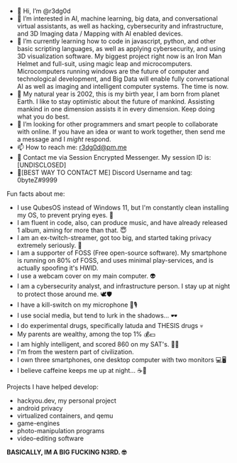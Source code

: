 - 👋 Hi, I’m @r3dg0d
- 👀 I’m interested in AI, machine learning, big data, and conversational virtual assistants, as well as hacking, cybersecurity and infrastructure, and 3D Imaging data / Mapping with AI enabled devices.
- 🌱 I’m currently learning how to code in javascript, python, and other basic scripting languages, as well as applying cybersecurity, and using 3D visualization software. My biggest project right now is an Iron Man Helmet and full-suit, using magic leap and microcomputers. Microcomputers running windows are the future of computer and technological development, and Big Data will enable fully conversational AI as well as imaging and intelligent computer systems. The time is now.
- 🥚 My natural year is 2002, this is my birth year, I am born from planet Earth. I like to stay optimistic about the future of mankind. Assisting mankind in one dimension assists it in every dimension. Keep doing what you do best. 
- 💞️ I’m looking for other programmers and smart people to collaborate with online. If you have an idea or want to work together, then send me a message and I *might* respond.
- 📫 How to reach me: r3dg0d@pm.me
- 💬 Contact me via Session Encrypted Messenger. My session ID is: [UNDISCLOSED]
- 💬[BEST WAY TO CONTACT ME] Discord Username and tag: 0byteZ#9999

<!---
r3dg0d/r3dg0d is a ✨ special ✨ repository because its `README.md` (this file) appears on your GitHub profile.
You can click the Preview link to take a look at your changes.
--->

Fun facts about me:
- I use QubesOS instead of Windows 11, but I'm constantly clean installing my OS, to prevent prying eyes. 🐚 
- I am fluent in code, also, can produce music, and have already released 1 album, aiming for more than that. 😇
- I am an ex-twitch-streamer, got too big, and started taking privacy extremely seriously. 👀
- I am a supporter of FOSS (Free open-source software). My smartphone is running on 80% of FOSS, and uses minimal play-services, and is actually spoofing it's HWID. 
- I use a webcam cover on my main computer. 👽
- I am a cybersecurity analyst, and infrastructure person. I stay up at night to protect those around me. 🕊️🛡️
- I have a kill-switch on my microphone 🎤🎙️
- I use social media, but tend to lurk in the shadows... 🕶️
- I do experimental drugs, specifically latuda and THESIS drugs 💀
- My parents are wealthy, among the top 1% 💰💵
- I am highly intelligent, and scored 860 on my SAT's. 🌙💝
- I'm from the western part of civilization.
- I own three smartphones, one desktop computer with two monitors 💻🖥️
- I believe caffeine keeps me up at night... ☕🍵

Projects I have helped develop:
- hackyou.dev, my personal project
- android privacy
- virtualized containers, and qemu
- game-engines
- photo-manipulation programs
- video-editing software

**BASICALLY, IM A BIG FUCKING N3RD. 🤓**
